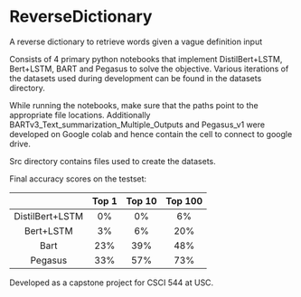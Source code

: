 # ReverseDictionary

A reverse dictionary to retrieve words given a vague definition input

Consists of 4 primary python notebooks that implement DistilBert+LSTM, Bert+LSTM, BART and Pegasus to solve the objective. Various iterations of the datasets used during development can be found in the datasets directory.

While running the notebooks, make sure that the paths point to the appropriate file locations. Additionally BARTv3_Text_summarization_Multiple_Outputs and Pegasus_v1 were developed on Google colab and hence contain the cell to connect to google drive.

Src directory contains files used to create the datasets.

Final accuracy scores on the testset:

|                 | Top 1 | Top 10 | Top 100 |
| :-------------: | :---: | :----: | :-----: |
| DistilBert+LSTM |  0%   |   0%   |   6%    |
|    Bert+LSTM    |  3%   |   6%   |   20%   |
|      Bart       |  23%  |  39%   |   48%   |
|     Pegasus     |  33%  |  57%   |   73%   |

Developed as a capstone project for CSCI 544 at USC.
